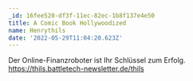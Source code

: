 ```yaml
---
_id: 16fee520-df3f-11ec-82ec-1b8f137e4e50
title: A Comic Book Hollywoodized
name: Henrythils
date: '2022-05-29T11:04:20.623Z'
---
```

Der Online-Finanzroboter ist Ihr Schlüssel zum Erfolg. https://thils.battletech-newsletter.de/thils
